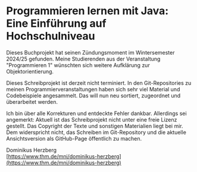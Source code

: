 # Programmieren lernen mit Java:<br>Eine Einführung auf Hochschulniveau

Dieses Buchprojekt hat seinen Zündungsmoment im Wintersemester 2024/25 gefunden. Meine Studierenden aus der Veranstaltung "Programmieren 1" wünschten sich weitere Aufklärung zur Objektorientierung.

Dieses Schreibprojekt ist derzeit nicht terminiert. In den Git-Repositories zu meinen Programmierveranstaltungen haben sich sehr viel Material und Codebeispiele angesammelt. Das will nun neu sortiert, zugeordnet und überarbeitet werden.

Ich bin über alle Korrekturen und entdeckte Fehler dankbar.  Allerdings sei angemerkt: Aktuell ist das Schreibprojekt nicht unter eine freie Lizenz gestellt. Das Copyright der Texte und sonstigen Materialien liegt bei mir. Dem widerspricht nicht, das Schreiben im Git-Repository und die aktuelle Ansichtsversion als GitHub-Page öffentlich zu machen.

Dominikus Herzberg<br>
[https://www.thm.de/mni/dominikus-herzberg](https://www.thm.de/mni/dominikus-herzberg)


